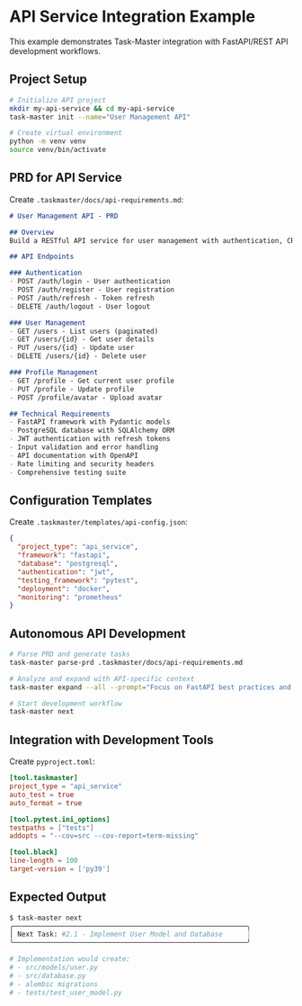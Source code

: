 # API Service Integration Example

This example demonstrates Task-Master integration with FastAPI/REST API development workflows.

## Project Setup

```bash
# Initialize API project
mkdir my-api-service && cd my-api-service
task-master init --name="User Management API"

# Create virtual environment
python -m venv venv
source venv/bin/activate
```

## PRD for API Service

Create `.taskmaster/docs/api-requirements.md`:

```markdown
# User Management API - PRD

## Overview
Build a RESTful API service for user management with authentication, CRUD operations, and data validation.

## API Endpoints

### Authentication
- POST /auth/login - User authentication
- POST /auth/register - User registration  
- POST /auth/refresh - Token refresh
- DELETE /auth/logout - User logout

### User Management
- GET /users - List users (paginated)
- GET /users/{id} - Get user details
- PUT /users/{id} - Update user
- DELETE /users/{id} - Delete user

### Profile Management
- GET /profile - Get current user profile
- PUT /profile - Update profile
- POST /profile/avatar - Upload avatar

## Technical Requirements
- FastAPI framework with Pydantic models
- PostgreSQL database with SQLAlchemy ORM
- JWT authentication with refresh tokens
- Input validation and error handling
- API documentation with OpenAPI
- Rate limiting and security headers
- Comprehensive testing suite
```

## Configuration Templates

Create `.taskmaster/templates/api-config.json`:

```json
{
  "project_type": "api_service",
  "framework": "fastapi",
  "database": "postgresql",
  "authentication": "jwt",
  "testing_framework": "pytest",
  "deployment": "docker",
  "monitoring": "prometheus"
}
```

## Autonomous API Development

```bash
# Parse PRD and generate tasks
task-master parse-prd .taskmaster/docs/api-requirements.md

# Analyze and expand with API-specific context
task-master expand --all --prompt="Focus on FastAPI best practices and async patterns"

# Start development workflow
task-master next
```

## Integration with Development Tools

Create `pyproject.toml`:

```toml
[tool.taskmaster]
project_type = "api_service"
auto_test = true
auto_format = true

[tool.pytest.ini_options]
testpaths = ["tests"]
addopts = "--cov=src --cov-report=term-missing"

[tool.black]
line-length = 100
target-version = ['py39']
```

## Expected Output

```bash
$ task-master next
╭──────────────────────────────────────────────────────────╮
│ Next Task: #2.1 - Implement User Model and Database      │
╰──────────────────────────────────────────────────────────╯

# Implementation would create:
# - src/models/user.py
# - src/database.py  
# - alembic migrations
# - tests/test_user_model.py
```